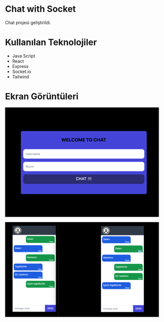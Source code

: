 # Chat with Socket
Chat projesi geliştirildi.

# Kullanılan Teknolojiler
- Java Script
- React
- Express
- Socket.io
- Tailwind

# Ekran Görüntüleri
![](./server/img/chat1.png)

![](./server/img/chat2.png)











